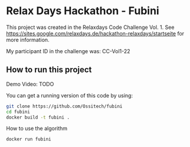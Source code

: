 # Relax Days Hackathon - Fubini

This project was created in the Relaxdays Code Challenge Vol. 1. See https://sites.google.com/relaxdays.de/hackathon-relaxdays/startseite for more information.

My participant ID in the challenge was: CC-Vol1-22

## How to run this project

Demo Video: TODO

You can get a running version of this code by using:

```bash
git clone https://github.com/Ossitech/fubini
cd fubini
docker build -t fubini .
```

How to use the algorithm

```bash
docker run fubini

```
